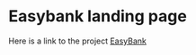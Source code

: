 # Easybank landing page
Here is a link to the project [EasyBank](https://ranveer251.github.io/EasyBank-Landing-Page/)
